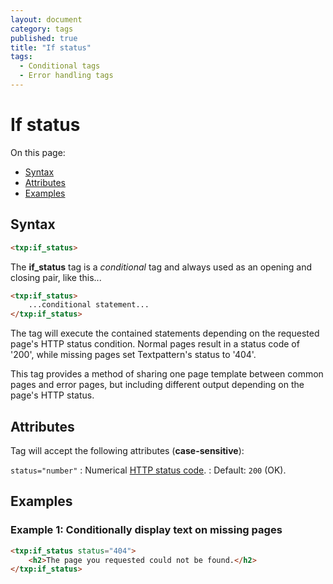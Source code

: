 ```yaml
---
layout: document
category: tags
published: true
title: "If status"
tags:
  - Conditional tags
  - Error handling tags
---
```


# If status

On this page:

* [Syntax](#syntax)
* [Attributes](#attributes)
* [Examples](#examples)

## Syntax

~~~ html
<txp:if_status>
~~~

The **if_status** tag is a *conditional* tag and always used as an opening and closing pair, like this...

~~~ html
<txp:if_status>
    ...conditional statement...
</txp:if_status>
~~~

The tag will execute the contained statements depending on the requested page's HTTP status condition. Normal pages result in a status code of '200', while missing pages set Textpattern's status to '404'.

This tag provides a method of sharing one page template between common pages and error pages, but including different output depending on the page's HTTP status.

## Attributes

Tag will accept the following attributes (**case-sensitive**):

`status="number"`
: Numerical [HTTP status code](https://en.wikipedia.org/wiki/List_of_HTTP_status_codes).
: Default: `200` (OK).

## Examples

### Example 1: Conditionally display text on missing pages

~~~ html
<txp:if_status status="404">
    <h2>The page you requested could not be found.</h2>
</txp:if_status>
